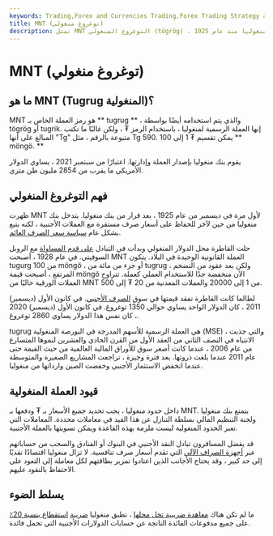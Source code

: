 ```yaml
---
keywords: Trading,Forex and Currencies Trading,Forex Trading Strategy and Education,Strategy and Education
title: MNT (توغروغ منغولي)
description: تمثل MNT التوغروغ المنغولي (tögrög) ، العملة الوطنية لمنغوليا منذ عام 1925.
---
```


# MNT (توغروغ منغولي)
## ما هو MNT (Tugrug المنغولية)؟

MNT هو رمز العملة الخاص بـ ** tugrug ** ، والذي يتم استخدامه أيضًا بواسطة tögrög أو tugrik. إنها العملة الرسمية لمنغوليا ، باستخدام الرمز ₮ ، ولكن غالبًا ما تكتب المبالغ على أنها "Tg" متبوعة بالرقم ، مثل Tg 590. يمكن تقسيم ₮ 1 إلى 100 ** möngö. **

يقوم بنك منغوليا بإصدار العملة وإدارتها. اعتبارًا من سبتمبر 2021 ، يساوي الدولار الأمريكي ما يقرب من 2854 مليون طن متري.

## فهم التوغروغ المنغولي

ظهرت MNT لأول مرة في ديسمبر من عام 1925 ، بعد قرار من بنك منغوليا. يتدخل بنك منغوليا من حين لآخر للحفاظ على أسعار صرف مستقرة مع العملات الأجنبية ، لكنه يتبع بشكل عام [سياسة سعر الصرف العائم](/floatingexchangerate).

حلت القاطرة محل الدولار المنغولي وبدأت في التبادل [على قدم المساواة](/parvalue) مع الروبل السوفيتي. في عام 1928 ، أصبحت MNT العملة القانونية الوحيدة في البلاد. يتكون tugurg من 100 möngö ، أو جزء من مائة من tugrug ، ولكن بعد عقود من التضخم المرتفع ، أصبحت قيمة möngö الآن منخفضة جدًا للاستخدام العملي كعملة. تتراوح العملات الورقية حاليًا من MNT من 1 إلى 20000 والعملات المعدنية من 20 ₮ إلى 500.

لطالما كانت القاطرة تفقد قيمتها في سوق [الصرف الأجنبي](/foreign-exchange). في كانون الأول (ديسمبر) 2011 ، كان الدولار الواحد يساوي حوالي 1350 توغروغ. في كانون الأول (ديسمبر) 2020 ، كان نفس هذا الدولار يساوي 2860 توغروغ.

tugrug هي العملة الرسمية للأسهم المدرجة في البورصة المنغولية (MSE) ، والتي جذبت الانتباه في النصف الثاني من العقد الأول من القرن الحادي والعشرين لنموها المتسارع من عام 2006 ، عندما كانت أصغر سوق للأوراق المالية العالمية من حيث القيمة حتى عام 2011 عندما بلغت ذروتها. بعد فترة وجيزة ، تراجعت المشاريع الصغيرة والمتوسطة عندما انخفض الاستثمار الأجنبي وخفضت الصين وارداتها من منغوليا.

## قيود العملة المنغولية

داخل حدود منغوليا ، يجب تحديد جميع الأسعار بـ ₮ ودفعها بـ MNT. يتمتع بنك منغوليا ولجنة التنظيم المالي بسلطة التنازل عن هذا القيد في معاملات محددة. المعاملات التي تعبر الحدود المنغولية ليست ملزمة بهذه القاعدة ويمكن تسويتها بالعملة الأجنبية.

قد يفضل المسافرون تبادل النقد الأجنبي في البنوك أو الفنادق والسحب من حساباتهم عبر [أجهزة الصراف الآلي](/atm) التي تقدم أسعار صرف تنافسية. لا تزال منغوليا اقتصادًا نقديًا إلى حد كبير ، وقد يحتاج الأجانب الذين اعتادوا تمرير بطاقتهم لكل معاملة إلى التعود على الاحتفاظ بالنقود عليهم.

## يسلط الضوء

ما لم تكن هناك [معاهدة ضريبية تحل محلها](/taxtreaty) ، تطبق منغوليا [ضريبة](/withholdingtax) [استقطاع بنسبة 20٪](/withholdingtax) على جميع مدفوعات الفائدة الناتجة عن حسابات الدولارات الأجنبية التي تحمل فائدة.

